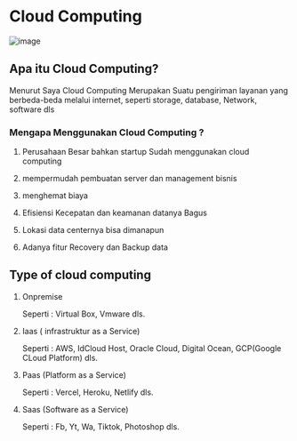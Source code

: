 # Cloud Computing

![image](https://user-images.githubusercontent.com/99697182/172390865-2a05120d-c06e-461c-afbb-cf00b115a506.png)

## Apa itu Cloud Computing?

Menurut Saya Cloud Computing Merupakan Suatu pengiriman layanan yang berbeda-beda melalui internet, seperti storage, database, Network, software dls


### Mengapa Menggunakan Cloud Computing ?

1. Perusahaan Besar bahkan startup Sudah menggunakan cloud computing

2. mempermudah pembuatan server dan management bisnis

3. menghemat biaya

4. Efisiensi Kecepatan dan keamanan datanya Bagus

5. Lokasi data centernya bisa dimanapun

6. Adanya fitur Recovery dan Backup data 



## Type of cloud computing

1. Onpremise 
 
   Seperti : Virtual Box, Vmware dls.

2. Iaas ( infrastruktur as a Service)
 
   Seperti : AWS, IdCloud Host, Oracle Cloud, Digital Ocean, GCP(Google CLoud Platform) dls.

3. Paas (Platform as a Service)

   Seperti : Vercel, Heroku, Netlify dls.

4. Saas (Software as a Service) 
   
   Seperti : Fb, Yt, Wa, Tiktok, Photoshop dls.


